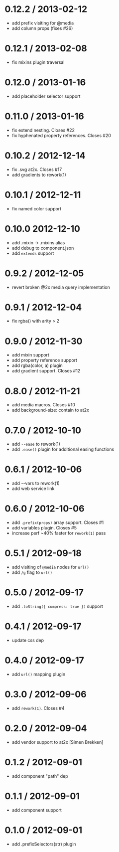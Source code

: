 
0.12.2 / 2013-02-12 
==================

  * add prefix visiting for @media
  * add column props (fixes #26)

0.12.1 / 2013-02-08 
==================

  * fix mixins plugin traversal

0.12.0 / 2013-01-16 
==================

  * add placeholder selector support

0.11.0 / 2013-01-16 
==================

  * fix extend nesting. Closes #22
  * fix hyphenated property references. Closes #20

0.10.2 / 2012-12-14 
==================

  * fix .svg at2x. Closes #17
  * add gradients to rework(1)

0.10.1 / 2012-12-11 
==================

  * fix named color support

0.10.0 2012-12-10 
==================

  * add .mixin -> .mixins alias
  * add debug to component.json
  * add `extends` support

0.9.2 / 2012-12-05 
==================

  * revert broken @2x media query implementation

0.9.1 / 2012-12-04 
==================

  * fix rgba() with arity > 2

0.9.0 / 2012-11-30 
==================

  * add mixin support
  * add property reference support
  * add rgba(color, a) plugin
  * add gradient support. Closes #12

0.8.0 / 2012-11-21 
==================

  * add media macros. Closes #10
  * add background-size: contain to at2x

0.7.0 / 2012-10-10 
==================

  * add `--ease` to rework(1)
  * add `.ease()` plugin for additional easing functions

0.6.1 / 2012-10-06 
==================

  * add --vars to rework(1)
  * add web service link

0.6.0 / 2012-10-06 
==================

  * add `.prefix(props)` array support. Closes #1
  * add variables plugin. Closes #5
  * increase perf ~40% faster for `rework(1)` pass

0.5.1 / 2012-09-18 
==================

  * add visiting of `@media` nodes for `url()`
  * add `/g` flag to `url()`

0.5.0 / 2012-09-17 
==================

  * add `.toString({ compress: true })` support

0.4.1 / 2012-09-17 
==================

  * update css dep

0.4.0 / 2012-09-17 
==================

  * add `url()` mapping plugin

0.3.0 / 2012-09-06 
==================

  * add `rework(1)`. Closes #4

0.2.0 / 2012-09-04 
==================

  * add vendor support to at2x [Simen Brekken]

0.1.2 / 2012-09-01 
==================

  * add component "path" dep

0.1.1 / 2012-09-01 
==================

  * add component support

0.1.0 / 2012-09-01 
==================

  * add .prefixSelectors(str) plugin
